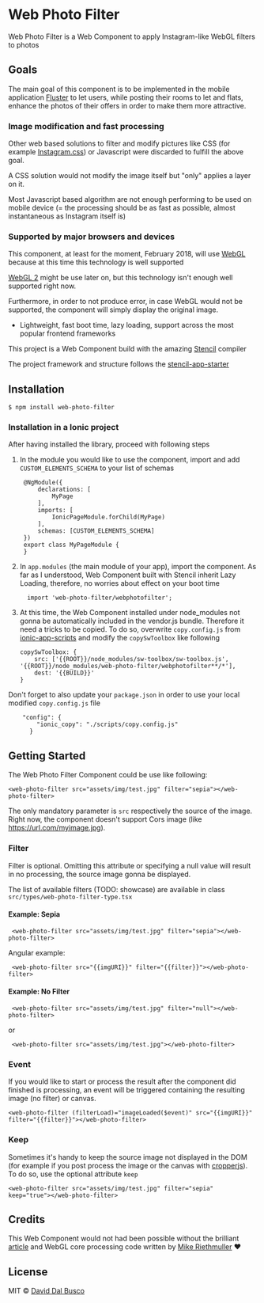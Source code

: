 # Web Photo Filter

Web Photo Filter is a Web Component to apply Instagram-like WebGL filters to photos

## Goals

The main goal of this component is to be implemented in the mobile application [Fluster](https://fluster.io) to let users, while posting their rooms to let and flats, enhance the photos of their offers in order to make them more attractive. 

### Image modification and fast processing

Other web based solutions to filter and modify pictures like CSS (for example [Instagram.css](https://picturepan2.github.io/instagram.css/)) or Javascript were discarded to fulfill the above goal.

A CSS solution would not modify the image itself but "only" applies a layer on it.

Most Javascript based algorithm are not enough performing to be used on mobile device (= the processing should be as fast as possible, almost instantaneous as Instagram itself is) 

### Supported by major browsers and devices

This component, at least for the moment, February 2018, will use [WebGL](https://caniuse.com/#feat=webgl) because at this time this technology is well supported

[WebGL 2](https://caniuse.com/#search=webgl%202) might be use later on, but this technology isn't enough well supported right now.

Furthermore, in order to not produce error, in case WebGL would not be supported, the component will simply display the original image. 

* Lightweight, fast boot time, lazy loading, support across the most popular frontend frameworks

This project is a Web Component build with the amazing [Stencil](https://stenciljs.com) compiler

The project framework and structure follows the [stencil-app-starter](https://github.com/ionic-team/stencil-app-starter) 

## Installation

    $ npm install web-photo-filter

### Installation in a Ionic project

After having installed the library, proceed with following steps

1. In the module you would like to use the component, import and add `CUSTOM_ELEMENTS_SCHEMA` to your list of schemas

        @NgModule({
            declarations: [
                MyPage
            ],
            imports: [
                IonicPageModule.forChild(MyPage)
            ],
            schemas: [CUSTOM_ELEMENTS_SCHEMA]
        })
        export class MyPageModule {
        }
        
2. In `app.modules` (the main module of your app), import the component. As far as I understood, Web Component built with Stencil inherit Lazy Loading, therefore, no worries about effect on your boot time

         import 'web-photo-filter/webphotofilter';
         
3. At this time, the Web Component installed under node_modules not gonna be automatically included in the vendor.js bundle. Therefore it need a tricks to be copied. To do so, overwrite `copy.config.js` from [ionic-app-scripts](https://github.com/ionic-team/ionic-app-scripts/blob/master/config/copy.config.js) and modify the `copySwToolbox` like following

       copySwToolbox: {
           src: ['{{ROOT}}/node_modules/sw-toolbox/sw-toolbox.js', '{{ROOT}}/node_modules/web-photo-filter/webphotofilter**/*'],
           dest: '{{BUILD}}'
       }

Don't forget to also update your `package.json` in order to use your local modified `copy.config.js` file

        "config": {
            "ionic_copy": "./scripts/copy.config.js"
          }

## Getting Started

The Web Photo Filter Component could be use like following:

    <web-photo-filter src="assets/img/test.jpg" filter="sepia"></web-photo-filter>
    
The only mandatory parameter is `src` respectively the source of the image. Right now, the component doesn't support Cors image (like https://url.com/myimage.jpg).

### Filter

Filter is optional. Omitting this attribute or specifying a null value will result in no processing, the source image gonna be displayed.

The list of available filters (TODO: showcase) are available in class `src/types/web-photo-filter-type.tsx`  

#### Example: Sepia

     <web-photo-filter src="assets/img/test.jpg" filter="sepia"></web-photo-filter>
     
Angular example:

     <web-photo-filter src="{{imgURI}}" filter="{{filter}}"></web-photo-filter>     
     
#### Example: No Filter     

     <web-photo-filter src="assets/img/test.jpg" filter="null"></web-photo-filter>
     
or
     
     <web-photo-filter src="assets/img/test.jpg"></web-photo-filter>

### Event

If you would like to start or process the result after the component did finished is processing, an event will be triggered containing the resulting image (no filter) or canvas. 

    <web-photo-filter (filterLoad)="imageLoaded($event)" src="{{imgURI}}" filter="{{filter}}"></web-photo-filter>

### Keep

Sometimes it's handy to keep the source image not displayed in the DOM (for example if you post process the image or the canvas with [cropperjs](https://github.com/fengyuanchen/cropperjs)). To do so, use the optional attribute `keep`

    <web-photo-filter src="assets/img/test.jpg" filter="sepia" keep="true"></web-photo-filter>
    
## Credits

This Web Component would not had been possible without the brilliant [article](https://www.madebymike.com.au/writing/canvas-image-manipulation/) and WebGL core processing code written by [Mike Riethmuller](https://github.com/MadeByMike) :heart:

## License

MIT © [David Dal Busco](mailto:david.dalbusco@outlook.com)

